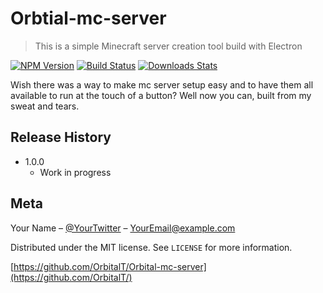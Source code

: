 # Orbtial-mc-server
> This is a simple Minecraft server creation tool build with Electron

[![NPM Version][npm-image]][npm-url]
[![Build Status][travis-image]][travis-url]
[![Downloads Stats][npm-downloads]][npm-url]

Wish there was a way to make mc server setup easy and to have them all available to run at the touch of a button? Well now you can, built from my sweat and tears.

## Release History

* 1.0.0
    * Work in progress

## Meta

Your Name – [@YourTwitter](https://twitter.com/dbader_org) – YourEmail@example.com

Distributed under the MIT license. See ``LICENSE`` for more information.

[https://github.com/OrbitalT/Orbital-mc-server](https://github.com/OrbitalT/)

<!-- Markdown link & img dfn's -->
[npm-image]: https://img.shields.io/npm/v/datadog-metrics.svg?style=flat-square
[npm-url]: https://npmjs.org/package/datadog-metrics
[npm-downloads]: https://img.shields.io/npm/dm/datadog-metrics.svg?style=flat-square
[travis-image]: https://img.shields.io/travis/dbader/node-datadog-metrics/master.svg?style=flat-square
[travis-url]: https://travis-ci.org/dbader/node-datadog-metrics
[wiki]: https://github.com/yourname/yourproject/wiki
